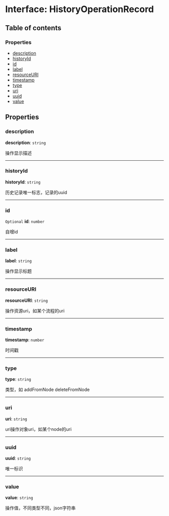 # Interface: HistoryOperationRecord

## Table of contents

### Properties

* [description](/en/auto-docs/history-storage/interfaces/HistoryOperationRecord.md#description)
* [historyId](/en/auto-docs/history-storage/interfaces/HistoryOperationRecord.md#historyid)
* [id](/en/auto-docs/history-storage/interfaces/HistoryOperationRecord.md#id)
* [label](/en/auto-docs/history-storage/interfaces/HistoryOperationRecord.md#label)
* [resourceURI](/en/auto-docs/history-storage/interfaces/HistoryOperationRecord.md#resourceuri)
* [timestamp](/en/auto-docs/history-storage/interfaces/HistoryOperationRecord.md#timestamp)
* [type](/en/auto-docs/history-storage/interfaces/HistoryOperationRecord.md#type)
* [uri](/en/auto-docs/history-storage/interfaces/HistoryOperationRecord.md#uri)
* [uuid](/en/auto-docs/history-storage/interfaces/HistoryOperationRecord.md#uuid)
* [value](/en/auto-docs/history-storage/interfaces/HistoryOperationRecord.md#value)

## Properties

### description

**description**: `string`

操作显示描述

***

### historyId

**historyId**: `string`

历史记录唯一标志，记录的uuid

***

### id

`Optional` **id**: `number`

自增id

***

### label

**label**: `string`

操作显示标题

***

### resourceURI

**resourceURI**: `string`

操作资源uri，如某个流程的uri

***

### timestamp

**timestamp**: `number`

时间戳

***

### type

**type**: `string`

类型，如 addFromNode deleteFromNode

***

### uri

**uri**: `string`

uri操作对象uri，如某个node的uri

***

### uuid

**uuid**: `string`

唯一标识

***

### value

**value**: `string`

操作值，不同类型不同，json字符串
